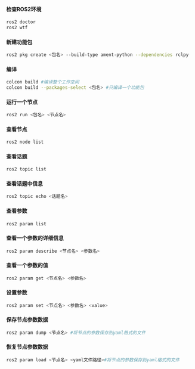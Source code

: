 #### 检查ROS2环境

```bash
ros2 doctor
ros2 wtf
```

#### 新建功能包

```bash
ros2 pkg create <包名> --build-type ament-python --dependencies rclpy
```

#### 编译

```bash
colcon build #编译整个工作空间
colcon build --packages-select <包名> #只编译一个功能包
```

#### 运行一个节点

```bash
ros2 run <包名> <节点名>
```

#### 查看节点

``` bash
ros2 node list
```

#### 查看话题

``` bash
ros2 topic list
```

#### 查看话题中信息

```bash
ros2 topic echo <话题名>
```

#### 查看参数

```bash
ros2 param list
```

#### 查看一个参数的详细信息

``` bash
ros2 param describe <节点名> <参数名>
```

#### 查看一个参数的值

``` bash
ros2 param get <节点名> <参数名>
```

#### 设置参数

``` bash
ros2 param set <节点名> <参数名> <value>
```

#### 保存节点参数数据

``` bash
ros2 param dump <节点名> #将节点的参数保存到yaml格式的文件
```

#### 恢复节点参数数据

``` bash
ros2 param load <节点名> <yaml文件路径>#将节点的参数保存到yaml格式的文件
```

























